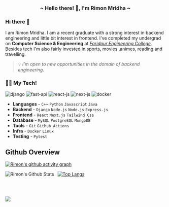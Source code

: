 <h3 align="center">~ Hello there! 👻, I'm Rimon Mridha ~</h3>

### Hi there 👋

I am Rimon Mridha. I am a recent graduate with a strong interest in backend engineering and little bit interest in frontend. I've completed my undergrad on **Computer Science & Engineering** at _[Faridpur Engineering College](https://fec.ac.bd/)_. Besides tech I'm also fairly invested in sports, movies ,animes, reading and travelling.

> 💡 _I'm open to new opportunities in the domain of backend engineering._

### 🧑‍💻 My Tech!

<p>
<img src="https://img.shields.io/badge/Django-092E20?style=for-the-badge&logo=django&logoColor=green" alt="django" />
<img src="https://img.shields.io/badge/FastAPI-005571?style=for-the-badge&logo=fastapi" alt="fast-api" />
<img src="https://img.shields.io/badge/-ReactJs-61DAFB?logo=react&logoColor=white&style=for-the-badge" alt="react-js"/>
<img src="https://img.shields.io/badge/next.js-000000?style=for-the-badge&logo=nextdotjs&logoColor=white" alt="next-js"/>
<img src="https://img.shields.io/badge/Docker-2496ED?logo=docker&logoColor=white&style=for-the-badge" alt="docker" />
</p>

- **Languages** - `C++` `Python` `Javascript` `Java`
- **Backend** - `Django` `Node.js` `Node.js` `Express.js`
- **Frontend** - `React` `Next.js` `Tailwind Css`
- **Database** - `MySQL` `PostgreSQL` `MongoDB`
- **Tools** - `Git` `Github Actions`
- **Infra** - `Docker` `Linux`
- **Testing** - `Pytest`

## Github Overview

[![Rimon's github activity graph](https://github-readme-activity-graph.vercel.app/graph?username=shrimon347&theme=tokyo-night&show_icons=true)](https://github.com/shrimon347/github-readme-activity-graph)&nbsp;


<img align="left" alt="Rimon's Github Stats" src="https://github-readme-stats-sigma-five.vercel.app/api?username=shrimon347&theme=algolia&show_icons=true" /> &nbsp;
[![Top Langs](https://github-readme-stats.vercel.app/api/top-langs/?username=shrimon347&theme=algolia&hide_progress=true&layout=compact)](https://github.com/shrimon347/github-readme-stats)

<br>
<br>
<p><img align="center" src="https://streak-stats.demolab.com?user=shrimon347&theme=algolia&show_icons=true"/></p>
